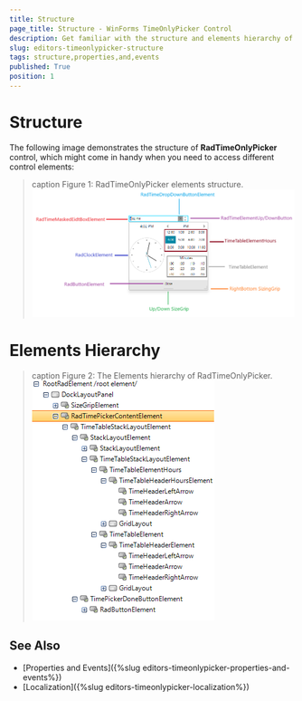 ```yaml
---
title: Structure
page_title: Structure - WinForms TimeOnlyPicker Control
description: Get familiar with the structure and elements hierarchy of WinForms TimeOnlyPicker.
slug: editors-timeonlypicker-structure
tags: structure,properties,and,events
published: True
position: 1
---
```


# Structure

The following image demonstrates the structure of __RadTimeOnlyPicker__ control, which might come in handy when you need to access different control elements:

>caption Figure 1: RadTimeOnlyPicker elements structure. 
![WinForms RadTimeOnlyPicker Elements Structure](images/editors-timeonlypicker-structure001.png)

# Elements Hierarchy

>caption Figure 2: The Elements hierarchy of RadTimeOnlyPicker.
![WinForms RadTimeOnlyPicker Elements Hierarchy](images/editors-timeonlypicker-structure002.png)


## See Also

* [Properties and Events]({%slug editors-timeonlypicker-properties-and-events%})
* [Localization]({%slug editors-timeonlypicker-localization%})
